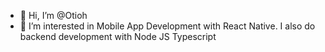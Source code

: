 - 👋 Hi, I’m @Otioh
- 👀 I’m interested in Mobile App Development with React Native. I also do backend development with Node JS Typescript

<!---
Otioh/Otioh is a ✨ special ✨ repository because its `README.md` (this file) appears on your GitHub profile.
You can click the Preview link to take a look at your changes.
--->
